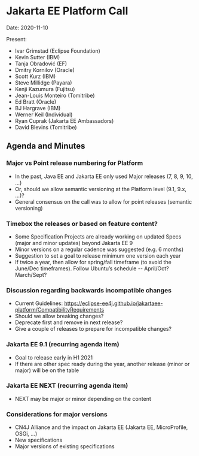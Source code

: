 # Jakarta EE Platform Call

Date: 2020-11-10

Present:

- Ivar Grimstad (Eclipse Foundation)
- Kevin Sutter (IBM)
- Tanja Obradović (EF)
- Dmitry Kornilov (Oracle)
- Scott Kurz (IBM)
- Steve Millidge (Payara)
- Kenji Kazumura (Fujitsu)
- Jean-Louis Monteiro (Tomitribe)
- Ed Bratt (Oracle)
- BJ Hargrave (IBM)
- Werner Keil (Individual)
- Ryan Cuprak (Jakarta EE Ambassadors)
- David Blevins (Tomitribe)

## Agenda and Minutes

### Major vs Point release numbering for Platform

* In the past, Java EE and Jakarta EE only used Major releases (7, 8, 9, 10, …)
* Or, should we allow semantic versioning at the Platform level (9.1, 9.x, …)?
* General consensus on the call was to allow for point releases (semantic versioning)


### Timebox the releases or based on feature content?

* Some Specification Projects are already working on updated Specs (major and minor updates) beyond Jakarta EE 9
* Minor versions on a regular cadence was suggested (e.g. 6 months)
* Suggestion to set a goal to release minimum one version each year
* If twice a year, then allow for spring/fall timeframe (to avoid the June/Dec timeframes).  Follow Ubuntu’s schedule -- April/Oct?  March/Sept?

### Discussion regarding backwards incompatible changes

* Current Guidelines:  https://eclipse-ee4j.github.io/jakartaee-platform/CompatibilityRequirements 
* Should we allow breaking changes?
* Deprecate first and remove in next release?
* Give a couple of releases to prepare for incompatible changes?

### Jakarta EE 9.1 (recurring agenda item)

* Goal to release early in H1 2021
* If there are other spec ready during the year, another release (minor or major) will be on the table

### Jakarta EE NEXT (recurring agenda item)

* NEXT may be major or minor depending on the content

### Considerations for major versions

* CN4J Alliance and the impact on Jakarta EE (Jakarta EE, MicroProfile, OSGi, …)
* New specifications
* Major versions of existing specifications
